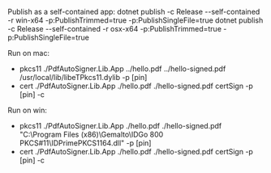 ﻿Publish as a self-contained app:
dotnet publish -c Release --self-contained -r win-x64 -p:PublishTrimmed=true -p:PublishSingleFile=true
dotnet publish -c Release --self-contained -r osx-x64 -p:PublishTrimmed=true -p:PublishSingleFile=true

Run on mac:
- pkcs11
./PdfAutoSigner.Lib.App ../hello.pdf ../hello-signed.pdf /usr/local/lib/libeTPkcs11.dylib -p [pin]
- cert
./PdfAutoSigner.Lib.App ./hello.pdf ./hello-signed.pdf certSign -p [pin] -c

Run on win:
- pkcs11
./PdfAutoSigner.Lib.App ./hello.pdf ./hello-signed.pdf "C:\Program Files (x86)\Gemalto\IDGo 800 PKCS#11\IDPrimePKCS1164.dll" -p [pin]
- cert
./PdfAutoSigner.Lib.App ./hello.pdf ./hello-signed.pdf certSign -p [pin] -c